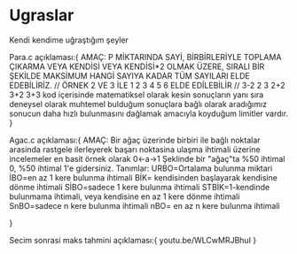 # Ugraslar
Kendi kendime uğraştığım şeyler

Para.c açıklaması:{
      AMAÇ: P MİKTARINDA SAYİ, BİRBİRLERİYLE TOPLAMA ÇIKARMA VEYA KENDİSİ VEYA KENDİSİ*2 OLMAK ÜZERE, SIRALI BİR ŞEKİLDE MAKSİMUM HANGİ SAYIYA KADAR TÜM SAYILARI ELDE EDEBİLİRİZ.
      	// ÖRNEK 2 VE 3 İLE 1 2 3 4 5 6 ELDE EDİLEBİLİR 
      	// 3-2 2 3 2+2 3+2 3+3
      kod içerisinde matematiksel olarak kesin sonuçların yanı sıra deneysel olarak muhtemel bulduğum sonuçlara bağlı olarak aradığımız sonucun daha hızlı bulunmasını dağlamak amacıyla koyduğum limitler vardır.
}

Agac.c açıklaması:{
      AMAÇ: Bir ağaç üzerinde birbiri ile bağlı noktalar arasinda rastgele ilerleyerek başarı noktasina ulaşma ihtimali üzerine incelemeler
	en basit örnek olarak 0<-a->1 Şeklinde bir "ağaç"ta %50 ihtimal 0, %50 ihtimal 1'e gidersiniz.
	Tanımlar: URBO=Ortalama bulunma miktari
	 İBO=en az 1 kere bulunma ihtimali 
	 BİK= kendisinden başlayarak kendisine dönme ihtimali
	 SİBO=sadece 1 kere bulunma ihtimali
	 STBİK=1-kendinde bulunmama ihtimali, veya kendisine en az 1 kere dönme ihtimali
	 SnBO=sadece n kere bulunma ihtimali
	 nBO= en az n kere bulunma ihtimali


	
   }

Secim sonrasi maks tahmini açıklaması:{
	youtu.be/WLCwMRJBhuI
}

